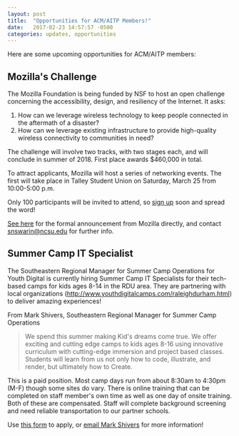```yaml
---
layout: post
title:  "Opportunities for ACM/AITP Members!"
date:   2017-02-23 14:57:57 -0500
categories: updates, opportunities
---
```

Here are some upcoming opportunities for ACM/AITP members:

## Mozilla's Challenge
The Mozilla Foundation is being funded by NSF to host an open challenge concerning the accessibility, design, and resiliency of the Internet. It asks:

1. How can we leverage wireless technology to keep people connected in the aftermath of a disaster?
2. How can we leverage existing infrastructure to provide high-quality wireless connectivity to communities in need?

The challenge will involve two tracks, with two stages each, and will conclude in summer of 2018. First place awards $460,000 in total.

To attract applicants, Mozilla will host a series of networking events. The first will take place in Talley Student Union on Saturday, March 25 from 10:00-5:00 p.m.

Only 100 participants will be invited to attend, so [sign up](https://docs.google.com/a/ncsu.edu/forms/d/e/1FAIpQLSd97uj6X64Yp0YyBsqgoJ9I72RStMeH6x_w36aS40PJYEcifQ/viewform) soon and spread the word!

[See here](https://blog.mozilla.org/blog/2017/03/07/2-million-prize-building-accessible-internet/) for the formal announcement from Mozilla directly, and contact [snswarin@ncsu.edu](mailto:snswarin@ncsu.edu) for further info.

## Summer Camp IT Specialist
The Southeastern Regional Manager for Summer Camp Operations for Youth Digital is currently hiring Summer Camp IT Specialists for their tech-based camps for kids ages 8-14 in the RDU area. They are partnering with local organizations (http://www.youthdigitalcamps.com/raleighdurham.html) to deliver amazing experiences!

From Mark Shivers, Southeastern Regional Manager for Summer Camp Operations

> We spend this summer making Kid's dreams come true. We offer exciting and cutting edge camps to kids ages 8-16 using innovative curriculum with cutting-edge immersion and project based classes. Students will learn from us not only how to code, illustrate, and render, but ultimately how to Create.

This is a paid position. Most camp days run from about 8:30am to 4:30pm (M-F) though some sites do vary. There is online training that can be completed on staff member's own time as well as one day of onsite training. Both of these are compensated. Staff will complete background screening and need reliable transportation to our partner schools.

Use [this form](http://www.youthdigitalcamps.com/jobs.html) to apply, or [email Mark Shivers](mailto:mark.shivers@youthdigital.com) for more information!
